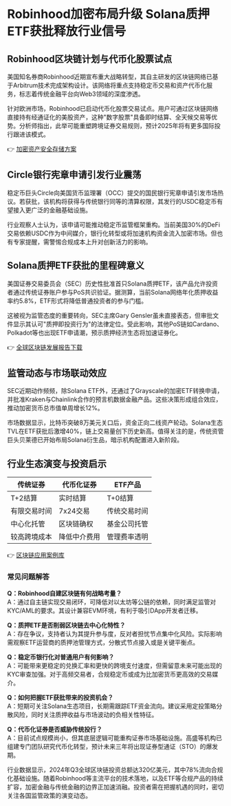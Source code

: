 # Robinhood加密布局升级 Solana质押ETF获批释放行业信号

## Robinhood区块链计划与代币化股票试点
美国知名券商Robinhood近期宣布重大战略转型，其自主研发的区块链网络已基于Arbitrum技术完成架构设计。该网络将重点支持稳定币交易和资产代币化服务，标志着传统金融平台向Web3领域的深度渗透。

针对欧洲市场，Robinhood已启动代币化股票交易试点。用户可通过区块链网络直接持有经通证化的美股资产，这种"数字股票"具备即时结算、全天候交易等优势。分析师指出，此举可能重塑跨境证券交易规则，预计2025年将有更多国际投行跟进该模式。

👉 [加密资产安全存储方案](https://bit.ly/okx_welcome)

## Circle银行宪章申请引发行业震荡
稳定币巨头Circle向美国货币监理署（OCC）提交的国民银行宪章申请引发市场热议。若获批，该机构将获得与传统银行同等的清算权限，其发行的USDC稳定币有望接入更广泛的金融基础设施。

行业观察人士认为，该申请可能推动稳定币监管框架重构。当前美国30%的DeFi交易依赖USDC作为中间媒介，银行化转型或将加速机构资金流入加密市场。但也有专家提醒，需警惕合规成本上升对创新活力的影响。

## Solana质押ETF获批的里程碑意义
美国证券交易委员会（SEC）历史性批准首只Solana质押ETF，该产品允许投资者通过传统证券账户参与PoS共识验证。据测算，当前Solana网络年化质押收益率约5.8%，ETF形式将降低普通投资者的参与门槛。

这被视为监管态度的重要转向，SEC主席Gary Gensler虽未直接表态，但审批文件显示其认可"质押即投资行为"的法律定位。受此影响，其他PoS链如Cardano、Polkadot等也出现ETF申请潮，预示质押经济生态将加速证券化。

👉 [全球区块链发展报告下载](https://bit.ly/okx_welcome)

## 监管动态与市场联动效应
SEC近期动作频频，除Solana ETF外，还通过了Grayscale的加密ETF转换申请，并批准Kraken与Chainlink合作的预言机数据金融产品。这些决策形成组合效应，推动加密货币总市值单周增长12%。

市场数据显示，比特币突破8万美元关口后，资金正向二线资产轮动。Solana生态TVL在ETF获批后激增40%，链上交易量创下历史新高。值得关注的是，传统资管巨头贝莱德已开始布局Solana衍生品，暗示机构配置进入新阶段。

## 行业生态演变与投资启示

| 传统证券 | 代币化证券 | ETF产品 |
|---------|------------|---------|
| T+2结算 | 实时结算 | T+0结算 |
| 有限交易时间 | 7x24交易 | 传统交易时间 |
| 中心化托管 | 区块链确权 | 基金公司托管 |
| 较高跨境成本 | 降低中介费用 | 管理费率透明 |

👉 [区块链应用案例库](https://bit.ly/okx_welcome)

### 常见问题解答
**Q：Robinhood自建区块链有何战略考量？**  
A：通过自主链实现交易闭环，可降低对以太坊等公链的依赖，同时满足监管对KYC/AML的要求。其设计兼容EVM环境，有利于吸引DApp开发者迁移。

**Q：质押ETF是否削弱区块链去中心化特性？**  
A：存在争议，支持者认为其提升参与度，反对者担忧节点集中化风险。实际影响需观察ETF运营商的质押池管理方式，分散式节点接入或是关键平衡点。

**Q：稳定币银行化对普通用户有何影响？**  
A：可能带来更稳定的兑换汇率和更快的跨境支付速度，但需留意未来可能出现的KYC审查加强。对于高频交易者，合规稳定币或成为比加密货币更高效的交易媒介。

**Q：如何把握ETF获批带来的投资机会？**  
A：短期可关注Solana生态项目，长期需跟踪ETF资金流向。建议采用定投策略分散风险，同时关注质押收益与市场波动的负相关性特征。

**Q：代币化证券是否威胁传统投行？**  
A：目前试点规模尚小，但其底层逻辑可能重构证券市场基础设施。高盛等机构已组建专门团队研究代币化转型，预计未来三年将出现证券型通证（STO）的爆发期。

行业数据显示，2024年Q3全球区块链投资总额达320亿美元，其中78%流向合规化基础设施。随着Robinhood等主流平台的技术落地，以及ETF等合规产品的持续扩容，加密金融与传统金融的边界正加速消融。投资者需在把握机遇的同时，密切关注各国监管政策的演变动态。